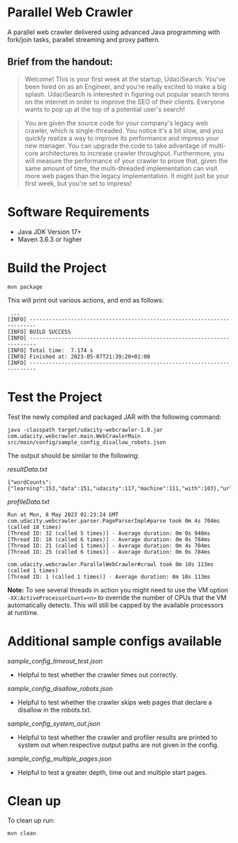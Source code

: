 # Parallel Web Crawler

A parallel web crawler delivered using advanced Java programming with fork/join tasks, parallel streaming and proxy pattern.

## Brief from the handout:

>Welcome! This is your first week at the startup, UdaciSearch. You've been hired on as an Engineer, and you're really excited to make a big splash. UdaciSearch is interested in figuring out popular search terms on the internet in order to improve the SEO of their clients. Everyone wants to pop up at the top of a potential user's search!

>You are given the source code for your company's legacy web crawler, which is single-threaded. You notice it's a bit slow, and you quickly realize a way to improve its performance and impress your new manager. You can upgrade the code to take advantage of multi-core architectures to increase crawler throughput. Furthermore, you will measure the performance of your crawler to prove that, given the same amount of time, the multi-threaded implementation can visit more web pages than the legacy implementation. It might just be your first week, but you're set to impress!


# Software Requirements

- Java JDK Version 17+
- Maven 3.6.3 or higher

# Build the Project

```
mvn package
```

This will print out various actions, and end as follows:

```
 ...
[INFO] ------------------------------------------------------------------------
[INFO] BUILD SUCCESS
[INFO] ------------------------------------------------------------------------
[INFO] Total time:  7.174 s
[INFO] Finished at: 2023-05-07T21:39:20+01:00
[INFO] ------------------------------------------------------------------------
```

# Test the Project

Test the newly compiled and packaged JAR with the following command:

```
java -classpath target/udacity-webcrawler-1.0.jar com.udacity.webcrawler.main.WebCrawlerMain src/main/config/sample_config_disallow_robots.json
```

The output should be similar to the following:

*resultData.txt*

```
{"wordCounts":{"learning":153,"data":151,"udacity":117,"machine":111,"with":103},"urlsVisited":8}%
```

*profileData.txt*

```
Run at Mon, 8 May 2023 01:23:24 GMT
com.udacity.webcrawler.parser.PageParserImpl#parse took 0m 4s 704ms (called 18 times)
[Thread ID: 32 (called 5 times)] - Average duration: 0m 0s 940ms
[Thread ID: 18 (called 6 times)] - Average duration: 0m 0s 784ms
[Thread ID: 21 (called 1 times)] - Average duration: 0m 4s 704ms
[Thread ID: 25 (called 6 times)] - Average duration: 0m 0s 784ms

com.udacity.webcrawler.ParallelWebCrawler#crawl took 0m 10s 113ms (called 1 times)
[Thread ID: 1 (called 1 times)] - Average duration: 0m 10s 113ms
```

**Note:** To see several threads in action you might need to use the VM option `-XX:ActiveProcessorCount=<n>` to override the number of CPUs that the VM automatically detects. This will still be capped by the available processors at runtime.

# Additional sample configs available

*sample_config_timeout_test.json*

- Helpful to test whether the crawler times out correctly.

*sample_config_disallow_robots.json*

 - Helpful to test whether the crawler skips web pages that declare a disallow in the robots.txt.

*sample_config_system_out.json*

- Helpful to test whether the crawler and profiler results are printed to system out when respective output paths are not given in the config.

*sample_config_multiple_pages.json*

- Helpful to test a greater depth, time out and multiple start pages.

# Clean up

To clean up run:

```
mvn clean
```
